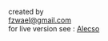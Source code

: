 created by <br>
fzwael@gmail.com <br>
for live version see : <a href="https://fzwael-alecso.herokuapp.com/mobile.html"> Alecso <a>